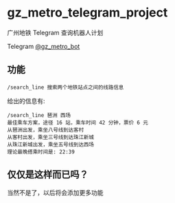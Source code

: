 # gz_metro_telegram_project
广州地铁 Telegram 查询机器人计划

Telegram [@gz_metro_bot](https://t.me/gz_metro_bot)

## 功能

```
/search_line 搜索两个地铁站点之间的线路信息
```
给出的信息有:
```
/search_line 琶洲 西场
最佳乘车方案，途径 16 站，乘车时间 42 分钟，票价 6 元
从琶洲出发，乘坐八号线到达客村
从客村出发，乘坐三号线到达珠江新城
从珠江新城出发，乘坐五号线到达西场
理论最晚搭乘时间是: 22:39
```


## 仅仅是这样而已吗？

当然不是了，以后将会添加更多功能

